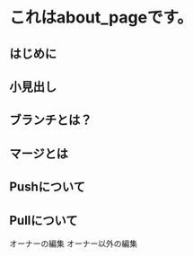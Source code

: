 # これはabout_pageです。

## はじめに

## 小見出し

## ブランチとは？

## マージとは

## Pushについて

## Pullについて

オーナーの編集
オーナー以外の編集